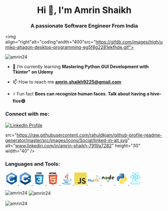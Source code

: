 <h1 align="center">Hi 👋, I'm Amrin Shaikh</h1>
<h3 align="center">A passionate Software Engineer From India</h3>


<img align="right"alt="coding"width="400"src="https://gifdb.com/images/high/umiko-ahagon-desktop-programming-eg5f8g2281ekfhde.gif">

<p align="left"> <img src="https://komarev.com/ghpvc/?username=amrin24&label=Profile%20views&color=0e75b6&style=flat" alt="amrin24" /> </p>

- 🌱 I’m currently learning **Mastering Python GUI Development with Tkinter" on Udemy**

- 📫 How to reach me **amrin.shaikh9225@gmail.com**

- ⚡ Fun fact **Bees can recognize human faces. Talk about having a hive-five😄**

<h3 align="left">Connect with me:</h3>
<p align="left">

<a href="https://linkedin.com/in/amrin-shaikh-7919a7282" target="_blank"><img align="center" src="https://raw.githubusercontent.com/rahuldkjain/github-profile-readme-generator/master/src/images/icons/Social/linked-in-alt.svg" alt="LinkedIn Profile" height="30" width="40" /></a>

src="https://raw.githubusercontent.com/rahuldkjain/github-profile-readme-generator/master/src/images/icons/Social/linked-in-alt.svg" alt="www.linkedin.com/in/amrin-shaikh-7919a7282" height="30" width="40" /></a>
</p>

<h3 align="left">Languages and Tools:</h3>
<p align="left"> <a href="https://www.cprogramming.com/" target="_blank" rel="noreferrer"> <img src="https://raw.githubusercontent.com/devicons/devicon/master/icons/c/c-original.svg" alt="c" width="40" height="40"/> </a> <a href="https://www.w3schools.com/cpp/" target="_blank" rel="noreferrer"> <img src="https://raw.githubusercontent.com/devicons/devicon/master/icons/cplusplus/cplusplus-original.svg" alt="cplusplus" width="40" height="40"/> </a> <a href="https://www.w3schools.com/css/" target="_blank" rel="noreferrer"> <img src="https://raw.githubusercontent.com/devicons/devicon/master/icons/css3/css3-original-wordmark.svg" alt="css3" width="40" height="40"/> </a> <a href="https://www.w3.org/html/" target="_blank" rel="noreferrer"> <img src="https://raw.githubusercontent.com/devicons/devicon/master/icons/html5/html5-original-wordmark.svg" alt="html5" width="40" height="40"/> </a> <a href="https://www.java.com" target="_blank" rel="noreferrer"> <img src="https://raw.githubusercontent.com/devicons/devicon/master/icons/java/java-original.svg" alt="java" width="40" height="40"/> </a> <a href="https://developer.mozilla.org/en-US/docs/Web/JavaScript" target="_blank" rel="noreferrer"> <img src="https://raw.githubusercontent.com/devicons/devicon/master/icons/javascript/javascript-original.svg" alt="javascript" width="40" height="40"/> </a> <a href="https://www.mysql.com/" target="_blank" rel="noreferrer"> <img src="https://raw.githubusercontent.com/devicons/devicon/master/icons/mysql/mysql-original-wordmark.svg" alt="mysql" width="40" height="40"/> </a> <a href="https://nodejs.org" target="_blank" rel="noreferrer"> <img src="https://raw.githubusercontent.com/devicons/devicon/master/icons/nodejs/nodejs-original-wordmark.svg" alt="nodejs" width="40" height="40"/> </a> <a href="https://www.python.org" target="_blank" rel="noreferrer"> <img src="https://raw.githubusercontent.com/devicons/devicon/master/icons/python/python-original.svg" alt="python" width="40" height="40"/> </a> <a href="https://reactjs.org/" target="_blank" rel="noreferrer"> <img src="https://raw.githubusercontent.com/devicons/devicon/master/icons/react/react-original-wordmark.svg" alt="react" width="40" height="40"/> </a> </p>

<p><img align="left" src="https://github-readme-stats.vercel.app/api/top-langs?username=amrin24&show_icons=true&locale=en&layout=compact" alt="amrin24" /></p>

<p>&nbsp;<img align="center" src="https://github-readme-stats.vercel.app/api?username=amrin24&show_icons=true&locale=en" alt="amrin24" /></p>

<p><img align="center" src="https://github-readme-streak-stats.herokuapp.com/?user=amrin24&" alt="amrin24" /></p>
